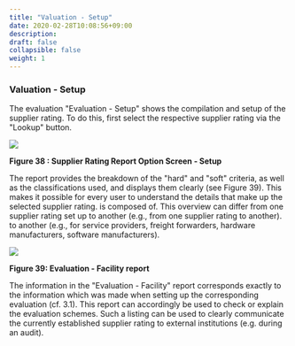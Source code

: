 ```yaml
---
title: "Valuation - Setup"
date: 2020-02-28T10:08:56+09:00
description: 
draft: false
collapsible: false
weight: 1
---
```

### Valuation - Setup

The evaluation "Evaluation - Setup" shows the compilation and setup of the 
supplier rating. To do this, first select the respective supplier rating via 
the "Lookup" button.

![](images/connectornav/easysupraWeb/Abb38.png)

**Figure 38 : Supplier Rating Report Option Screen - Setup**

The report provides the breakdown of the "hard" and "soft" criteria, as well as the classifications used, and displays them clearly (see Figure 39). This makes it possible for every 
user to understand the details that make up the selected supplier rating. 
is composed of. This overview can differ from one supplier rating set up to another (e.g., from one supplier rating to another). 
to another (e.g., for service providers, freight forwarders, hardware manufacturers, software manufacturers).

![](images/connectornav/easysupraWeb/Abb39.png)

**Figure 39: Evaluation - Facility report**

The information in the "Evaluation - Facility" report corresponds exactly to the information which was
made when setting up the corresponding evaluation (cf. 3.1). This
report can accordingly be used to check or explain the evaluation schemes. Such a listing can be used to clearly communicate the currently established supplier rating to external institutions (e.g. during an audit).